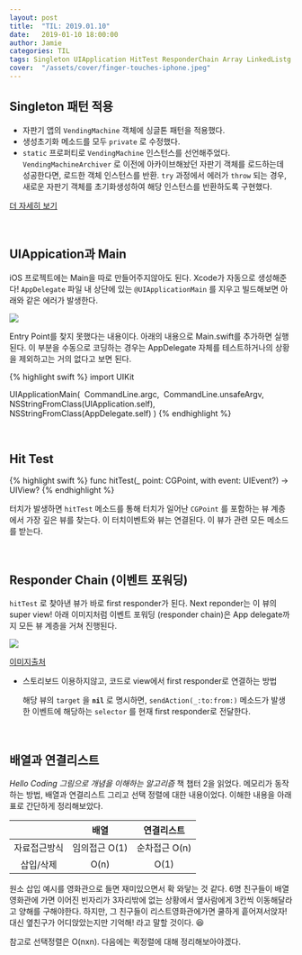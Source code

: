 ```yaml
---
layout: post
title:  "TIL: 2019.01.10"
date:   2019-01-10 18:00:00
author: Jamie
categories: TIL
tags: Singleton UIApplication HitTest ResponderChain Array LinkedListg
cover:  "/assets/cover/finger-touches-iphone.jpeg"
---
```


## Singleton 패턴 적용

- 자판기 앱의 `VendingMachine` 객체에 싱글톤 패턴을 적용했다. 
- 생성초기화 메소드를 모두 `private` 로 수정했다.
-  `static` 프로퍼티로 `VendingMachine` 인스턴스를 선언해주었다. `VendingMachineArchiver` 로 이전에 아카이브해놨던 자판기 객체를 로드하는데 성공한다면, 로드한 객체 인스턴스를 반환. `try` 과정에서 에러가 `throw` 되는 경우, 새로운 자판기 객체를 초기화생성하여 해당 인스턴스를 반환하도록 구현했다.

[더 자세히 보기](https://github.com/code-squad/swift-vendingmachineapp/tree/popsmile#4-%EC%8B%B1%EA%B8%80%ED%86%A4-%EB%AA%A8%EB%8D%B8)

<br>

## UIAppication과 Main

iOS 프로젝트에는 Main을 따로 만들어주지않아도 된다. Xcode가 자동으로 생성해준다!  `AppDelegate` 파일 내 상단에 있는 `@UIApplicationMain` 를 지우고 빌드해보면 아래와 같은 에러가 발생한다.

<img src="https://popsmile.github.io/res/images/TIL/entry-point-defined.png">

Entry Point를 찾지 못했다는 내용이다. 아래의 내용으로 Main.swift를 추가하면 실행된다. 이 부분을 수동으로 코딩하는 경우는 AppDelegate 자체를 테스트하거나의 상황을 제외하고는 거의 없다고 보면 된다.

{% highlight swift %}
import UIKit

UIApplicationMain(
​	CommandLine.argc,
​	CommandLine.unsafeArgv,
​	NSStringFromClass(UIApplication.self),
​	NSStringFromClass(AppDelegate.self)
)
{% endhighlight %}

<br>

## Hit Test

{% highlight swift %}
func hitTest(_ point: CGPoint, with event: UIEvent?) -> UIView?
{% endhighlight %}

터치가 발생하면 `hitTest` 메소드를 통해 터치가 일어난 `CGPoint` 를 포함하는 뷰 계층에서 가장 깊은 뷰를 찾는다. 이 터치이벤트와 뷰는 연결된다. 이 뷰가 관련 모든 메소드를 받는다.

<br>

## Responder Chain (이벤트 포워딩)

`hitTest` 로 찾아낸 뷰가 바로 first responder가 된다. Next reponder는 이 뷰의 super view! 아래 이미지처럼 이벤트 포워딩 (responder chain)은 App delegate까지 모든 뷰 계층을 거쳐 진행된다.

<img src="https://popsmile.github.io/res/images/TIL/responder-chain.png">

[이미지출처](https://medium.com/ios-os-x-development/understanding-cocoa-and-cocoa-touch-responder-chain-12fe558ebe97)

- 스토리보드 이용하지않고, 코드로 view에서 first responder로 연결하는 방법

  해당 뷰의 `target` 을 **`nil`** 로 명시하면, `sendAction(_:to:from:)` 메소드가 발생한 이벤트에 해당하는 `selector` 를 현재 first responder로 전달한다.

  <br>

## 배열과 연결리스트

*Hello Coding 그림으로 개념을 이해하는 알고리즘* 책 챕터 2을 읽었다. 메모리가 동작하는 방법, 배열과 연결리스트 그리고 선택 정렬에 대한 내용이었다. 이해한 내용을 아래 표로 간단하게 정리해보았다.

|              |     배열      |  연결리스트   |
| :----------: | :-----------: | :-----------: |
| 자료접근방식 | 임의접근 O(1) | 순차접근 O(n) |
|  삽입/삭제   |     O(n)      |     O(1)      |

원소 삽입 예시를 영화관으로 들면 재미있으면서 확 와닿는 것 같다. 6명 친구들이 배열영화관에 가면 이어진 빈자리가 3자리밖에 없는 상황에서 옆사람에게 3칸씩 이동해달라고 양해를 구해야한다. 하지만, 그 친구들이 리스트영화관에가면 쿨하게 흩어져서앉자! 대신 옆친구가 어디앉았는지만 기억해! 라고 말할 것이다. 😆

참고로 선택정렬은 O(nxn). 다음에는 퀵정렬에 대해 정리해보아야겠다.
